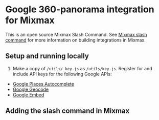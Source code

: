 # Google 360-panorama integration for Mixmax
This is an open source Mixmax Slash Command. See [Mixmax slash command](http://developer.mixmax.com/docs/overview-slash-commands#tutorial-building-mygiphy) for more information on building integrations in Mixmax.

## Setup and running locally
1. Make a copy of `/utils/_key.js` as `/utils/key.js`. Register for and include API keys for the following Google APIs:
  - [Google Places Autocomplete](https://developers.google.com/places/web-service/autocomplete)
  - [Google Geocode](https://developers.google.com/maps/documentation/geocoding/start)
  - [Google Embed](https://developers.google.com/maps/documentation/embed/guide)

## Adding the slash command in Mixmax
